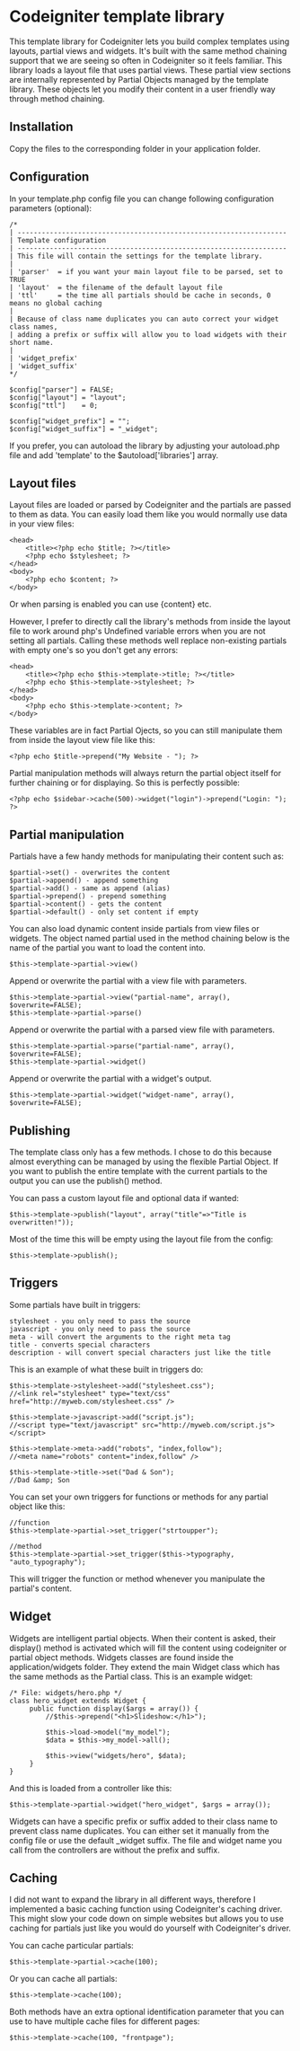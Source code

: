 Codeigniter template library
============================

This template library for Codeigniter lets you build complex templates using layouts, partial views and widgets. It's built with the same method chaining support that we are seeing so often in Codeigniter so it feels familiar. This library loads a layout file that uses partial views. These partial view sections are internally represented by Partial Objects managed by the template library. These objects let you modify their content in a user friendly way through method chaining.

Installation
------------

Copy the files to the corresponding folder in your application folder.


Configuration
-------------

In your template.php config file you can change following configuration parameters (optional):

	/*
	| -------------------------------------------------------------------
	| Template configuration
	| -------------------------------------------------------------------
	| This file will contain the settings for the template library.
	|
	| 'parser'	= if you want your main layout file to be parsed, set to TRUE
	| 'layout'	= the filename of the default layout file
	| 'ttl'		= the time all partials should be cache in seconds, 0 means no global caching
	|
	| Because of class name duplicates you can auto correct your widget class names,
	| adding a prefix or suffix will allow you to load widgets with their short name.
	|
	| 'widget_prefix'
	| 'widget_suffix'
	*/

	$config["parser"] = FALSE;
	$config["layout"] = "layout";
	$config["ttl"]	  = 0;

	$config["widget_prefix"] = "";
	$config["widget_suffix"] = "_widget";

If you prefer, you can autoload the library by adjusting your autoload.php file and add 'template' to the $autoload['libraries'] array.
	
Layout files
------------

Layout files are loaded or parsed by Codeigniter and the partials are passed to them as data. You can easily load them like you would normally use data in your view files:

	<head>
		<title><?php echo $title; ?></title>
		<?php echo $stylesheet; ?>
	</head>
	<body>
		<?php echo $content; ?>
	</body>

Or when parsing is enabled you can use {content} etc.

However, I prefer to directly call the library's methods from inside the layout file to work around php's Undefined variable errors when you are not setting all partials. Calling these methods well replace non-existing partials with empty one's so you don't get any errors:

	<head>
		<title><?php echo $this->template->title; ?></title>
		<?php echo $this->template->stylesheet; ?>
	</head>
	<body>
		<?php echo $this->template->content; ?>
	</body>

These variables are in fact Partial Ojects, so you can still manipulate them from inside the layout view file like this:

	<?php echo $title->prepend("My Website - "); ?>

Partial manipulation methods will always return the partial object itself for further chaining or for displaying. So this is perfectly possible:

	<?php echo $sidebar->cache(500)->widget("login")->prepend("Login: "); ?>

Partial manipulation
--------------------

Partials have a few handy methods for manipulating their content such as:

    $partial->set() - overwrites the content
    $partial->append() - append something
    $partial->add() - same as append (alias)
    $partial->prepend() - prepend something
    $partial->content() - gets the content
    $partial->default() - only set content if empty

You can also load dynamic content inside partials from view files or widgets. The object named partial used in the method chaining below is the name of the partial you want to load the content into.

	$this->template->partial->view()

Append or overwrite the partial with a view file with parameters.

	$this->template->partial->view("partial-name", array(), $overwrite=FALSE);
	$this->template->partial->parse()

Append or overwrite the partial with a parsed view file with parameters.

	$this->template->partial->parse("partial-name", array(), $overwrite=FALSE);
	$this->template->partial->widget()

Append or overwrite the partial with a widget's output.

	$this->template->partial->widget("widget-name", array(), $overwrite=FALSE);

Publishing
----------

The template class only has a few methods. I chose to do this because almost everything can be managed by using the flexible Partial Object. If you want to publish the entire template with the current partials to the output you can use the publish() method.

You can pass a custom layout file and optional data if wanted:

	$this->template->publish("layout", array("title"=>"Title is overwritten!"));

Most of the time this will be empty using the layout file from the config:

	$this->template->publish();
	
Triggers
--------

Some partials have built in triggers:

    stylesheet - you only need to pass the source
    javascript - you only need to pass the source
    meta - will convert the arguments to the right meta tag
    title - converts special characters
    description - will convert special characters just like the title

This is an example of what these built in triggers do:

	$this->template->stylesheet->add("stylesheet.css");
	//<link rel="stylesheet" type="text/css" href="http://myweb.com/stylesheet.css" />
	 
	$this->template->javascript->add("script.js");
	//<script type="text/javascript" src="http://myweb.com/script.js"></script>
	 
	$this->template->meta->add("robots", "index,follow");
	//<meta name="robots" content="index,follow" />
	 
	$this->template->title->set("Dad & Son");
	//Dad &amp; Son

You can set your own triggers for functions or methods for any partial object like this:

	//function
	$this->template->partial->set_trigger("strtoupper");
	 
	//method
	$this->template->partial->set_trigger($this->typography, "auto_typography");

This will trigger the function or method whenever you manipulate the partial's content.


Widget
------

Widgets are intelligent partial objects. When their content is asked, their display() method is activated which will fill the content using codeigniter or partial object methods. Widgets classes are found inside the application/widgets folder. They extend the main Widget class which has the same methods as the Partial class. This is an example widget:

	/* File: widgets/hero.php */
	class hero_widget extends Widget {
		 public function display($args = array()) {
			 //$this->prepend("<h1>Slideshow:</h1>");
	 
			 $this->load->model("my_model");
			 $data = $this->my_model->all();
	 
			 $this->view("widgets/hero", $data);
		 }
	}

And this is loaded from a controller like this:

	$this->template->partial->widget("hero_widget", $args = array());

Widgets can have a specific prefix or suffix added to their class name to prevent class name duplicates. You can either set it manually from the config file or use the default _widget suffix. The file and widget name you call from the controllers are without the prefix and suffix.


Caching
-------

I did not want to expand the library in all different ways, therefore I implemented a basic caching function using Codeigniter's caching driver. This might slow your code down on simple websites but allows you to use caching for partials just like you would do yourself with Codeigniter's driver.

You can cache particular partials:

	$this->template->partial->cache(100);

Or you can cache all partials:

	$this->template->cache(100);

Both methods have an extra optional identification parameter that you can use to have multiple cache files for different pages:

	$this->template->cache(100, "frontpage");
